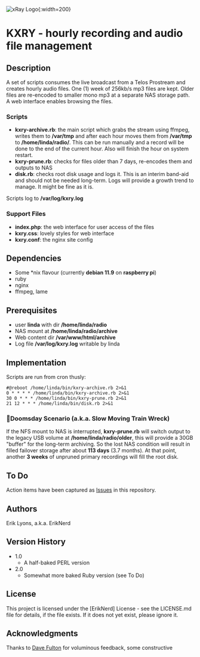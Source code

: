 ![xRay Logo](https://xray.fm/theme/107/img/logo1_white-on-black_399.png){:width=200}
# KXRY - hourly recording and audio file management

## Description
A set of scripts consumes the live broadcast from a Telos Prostream and creates hourly audio files. One (1) week of 256kb/s mp3 files are kept. Older files are re-encoded to smaller mono mp3 at a separate NAS storage path. A web interface enables browsing the files.

### Scripts
* **kxry-archive.rb**: the main script which grabs the stream using ffmpeg, writes them to **/var/tmp** and after each hour moves them from **/var/tmp** to **/home/linda/radio/**. This can be run manually and a record will be done to the end of the current hour. Also will finish the hour on system restart.
* **kxry-prune.rb**: checks for files older than 7 days, re-encodes them and outputs to NAS
* **disk.rb**: checks root disk usage and logs it. This is an interim band-aid and should not be needed long-term. Logs will provide a growth trend to manage. It might be fine as it is. 

Scripts log to **/var/log/kxry.log**

### Support Files
* **index.php**: the web interface for user access of the files
* **kxry.css**: lovely styles for web interface
* **kxry.conf**: the nginx site config

## Dependencies
* Some \*nix flavour (currently **debian 11.9** on **raspberry pi**)
* ruby
* nginx 
* ffmpeg, lame 
 
## Prerequisites
* user **linda** with dir **/home/linda/radio**
* NAS mount at **/home/linda/radio/archive**
* Web content dir **/var/www/html/archive**
* Log file **/var/log/kxry.log** writable by linda

## Implementation
Scripts are run from cron thusly:
````
#@reboot /home/linda/bin/kxry-archive.rb 2>&1
0 * * * * /home/linda/bin/kxry-archive.rb 2>&1
30 0 * * * /home/linda/bin/kxry-prune.rb 2>&1
21 12 * * * /home/linda/bin/disk.rb 2>&1
````

### :rotating_light:Doomsday Scenario (a.k.a. Slow Moving Train Wreck)
If the NFS mount to NAS is interrupted, **kxry-prune.rb** will switch output to the legacy USB volume at **/home/linda/radio/older**, this will provide a 30GB "buffer" for the long-term archiving. So the lost NAS condition will result in filled failover storage after about **113 days** (3.7 months). At that point, another **3 weeks** of unpruned primary recordings will fill the root disk. 

## To Do
Action items have been captured as [Issues](https://github.com/rserling/kxry/issues) in this repository.

## Authors

Erik Lyons, a.k.a. ErikNerd

## Version History

* 1.0
    * A half-baked PERL version
* 2.0
    * Somewhat more baked Ruby version (see To Do)

## License

This project is licensed under the [ErikNerd] License - see the LICENSE.md file for details, if the file exists. If it does not yet exist, please ignore it.

## Acknowledgments

Thanks to [Dave Fulton](mailto:davedatt@gmail.com) for voluminous feedback, some constructive
